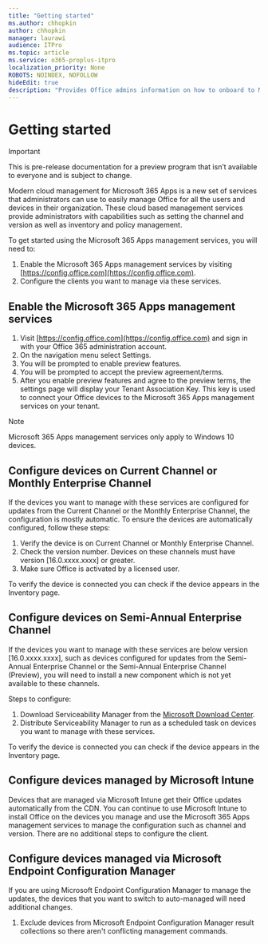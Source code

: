 ```yaml
---
title: "Getting started"
ms.author: chhopkin
author: chhopkin
manager: laurawi
audience: ITPro
ms.topic: article
ms.service: o365-proplus-itpro
localization_priority: None
ROBOTS: NOINDEX, NOFOLLOW
hideEdit: true
description: "Provides Office admins information on how to onboard to Microsoft 365 Apps management services"
---
```


# Getting started

> [!IMPORTANT]
> This is pre-release documentation for a preview program that isn’t available to everyone and is subject to change.

Modern cloud management for Microsoft 365 Apps is a new set of services that administrators can use to easily manage Office for all the users and devices in their organization.  These cloud based management services provide administrators with capabilities such as setting the channel and version as well as inventory and policy management.

To get started using the Microsoft 365 Apps management services, you will need to:

1. Enable the Microsoft 365 Apps management services by visiting [https://config.office.com](https://config.office.com).
2. Configure the clients you want to manage via these services.

## Enable the Microsoft 365 Apps management services

1. Visit [https://config.office.com](https://config.office.com) and sign in with your Office 365 administration account.
2. On the navigation menu select Settings.
3. You will be prompted to enable preview features.
4. You will be prompted to accept the preview agreement/terms.
5. After you enable preview features and agree to the preview terms, the settings page will display your Tenant Association Key.  This key is used to connect your Office devices to the Microsoft 365 Apps management services on your tenant.

> [!NOTE]
> Microsoft 365 Apps management services only apply to Windows 10 devices.

## Configure devices on Current Channel or Monthly Enterprise Channel

If the devices you want to manage with these services are configured for updates from the Current Channel or the Monthly Enterprise Channel, the configuration is mostly automatic.  To ensure the devices are automatically configured, follow these steps:

1. Verify the device is on Current Channel or Monthly Enterprise Channel.
2. Check the version number.  Devices on these channels must have version [16.0.xxxx.xxxx] or greater.
3. Make sure Office is activated by a licensed user.

To verify the device is connected you can check if the device appears in the Inventory page.

## Configure devices on Semi-Annual Enterprise Channel

If the devices you want to manage with these services are below version [16.0.xxxx.xxxx], such as devices configured for updates from the Semi-Annual Enterprise Channel or the Semi-Annual Enterprise Channel (Preview), you will need to install a new component which is not yet available to these channels.

Steps to configure:

1. Download Serviceability Manager from the [Microsoft Download Center](https://go.microsoft.com/fwlink/?linkid=2141871).
2. Distribute Serviceability Manager to run as a scheduled task on devices you want to manage with these services.

To verify the device is connected you can check if the device appears in the Inventory page.

## Configure devices managed by Microsoft Intune

Devices that are managed via Microsoft Intune get their Office updates automatically from the CDN.  You can continue to use Microsoft Intune to install Office on the devices you manage and use the Microsoft 365 Apps management services to manage the configuration such as channel and version.  There are no additional steps to configure the client.

## Configure devices managed via Microsoft Endpoint Configuration Manager

If you are using Microsoft Endpoint Configuration Manager to manage the updates, the devices that you want to switch to auto-managed will need additional changes.

1. Exclude devices from Microsoft Endpoint Configuration Manager result collections so there aren't conflicting management commands.
